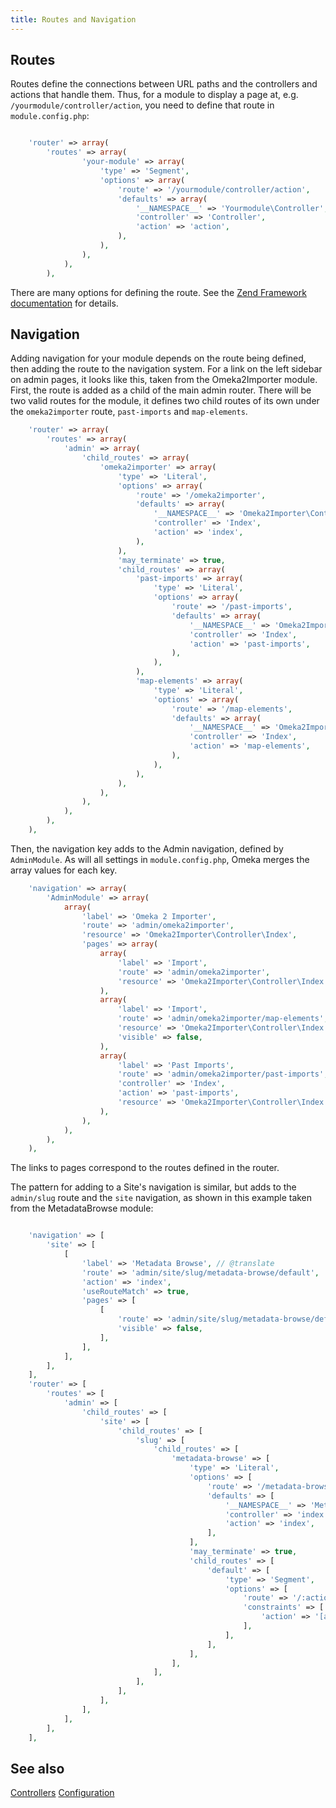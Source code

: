 ```yaml
---
title: Routes and Navigation
---
```


## Routes

Routes define the connections between URL paths and the controllers and actions that handle them. Thus, for a module to display a page at, e.g. `/yourmodule/controller/action`, you need to define that route in `module.config.php`:

```php

    'router' => array(
        'routes' => array(
                'your-module' => array(
                    'type' => 'Segment',
                    'options' => array(
                        'route' => '/yourmodule/controller/action',
                        'defaults' => array(
                            '__NAMESPACE__' => 'Yourmodule\Controller',
                            'controller' => 'Controller',
                            'action' => 'action',
                        ),
                    ),
                ),
            ),
        ),
```

There are many options for defining the route. See the [Zend Framework documentation](https://docs.zendframework.com/zend-router/routing/) for details.

## Navigation

Adding navigation for your module depends on the route being defined, then adding the route to the navigation system. For a link on the left sidebar on admin pages, it looks like this, taken from the Omeka2Importer module. First, the route is added as a child of the main admin router. There will be two valid routes for the module, it defines two child routes of its own under the `omeka2importer` route, `past-imports` and `map-elements`.

```php
    'router' => array(
        'routes' => array(
            'admin' => array(
                'child_routes' => array(
                    'omeka2importer' => array(
                        'type' => 'Literal',
                        'options' => array(
                            'route' => '/omeka2importer',
                            'defaults' => array(
                                '__NAMESPACE__' => 'Omeka2Importer\Controller',
                                'controller' => 'Index',
                                'action' => 'index',
                            ),
                        ),
                        'may_terminate' => true,
                        'child_routes' => array(
                            'past-imports' => array(
                                'type' => 'Literal',
                                'options' => array(
                                    'route' => '/past-imports',
                                    'defaults' => array(
                                        '__NAMESPACE__' => 'Omeka2Importer\Controller',
                                        'controller' => 'Index',
                                        'action' => 'past-imports',
                                    ),
                                ),
                            ),
                            'map-elements' => array(
                                'type' => 'Literal',
                                'options' => array(
                                    'route' => '/map-elements',
                                    'defaults' => array(
                                        '__NAMESPACE__' => 'Omeka2Importer\Controller',
                                        'controller' => 'Index',
                                        'action' => 'map-elements',
                                    ),
                                ),
                            ),
                        ),
                    ),
                ),
            ),
        ),
    ),
```

Then, the navigation key adds to the Admin navigation, defined by `AdminModule`. As will all settings in `module.config.php`, Omeka merges the array values for each key.

```php
    'navigation' => array(
        'AdminModule' => array(
            array(
                'label' => 'Omeka 2 Importer',
                'route' => 'admin/omeka2importer',
                'resource' => 'Omeka2Importer\Controller\Index',
                'pages' => array(
                    array(
                        'label' => 'Import',
                        'route' => 'admin/omeka2importer',
                        'resource' => 'Omeka2Importer\Controller\Index',
                    ),
                    array(
                        'label' => 'Import',
                        'route' => 'admin/omeka2importer/map-elements',
                        'resource' => 'Omeka2Importer\Controller\Index',
                        'visible' => false,
                    ),
                    array(
                        'label' => 'Past Imports',
                        'route' => 'admin/omeka2importer/past-imports',
                        'controller' => 'Index',
                        'action' => 'past-imports',
                        'resource' => 'Omeka2Importer\Controller\Index',
                    ),
                ),
            ),
        ),
    ),

```

The links to pages correspond to the routes defined in the router.


The pattern for adding to a Site's navigation is similar, but adds to the `admin/slug` route and the `site` navigation, as shown in this example taken from the MetadataBrowse module:

```php

    'navigation' => [
        'site' => [
            [
                'label' => 'Metadata Browse', // @translate
                'route' => 'admin/site/slug/metadata-browse/default',
                'action' => 'index',
                'useRouteMatch' => true,
                'pages' => [
                    [
                        'route' => 'admin/site/slug/metadata-browse/default',
                        'visible' => false,
                    ],
                ],
            ],
        ],
    ],
    'router' => [
        'routes' => [
            'admin' => [
                'child_routes' => [
                    'site' => [
                        'child_routes' => [
                            'slug' => [
                                'child_routes' => [
                                    'metadata-browse' => [
                                        'type' => 'Literal',
                                        'options' => [
                                            'route' => '/metadata-browse',
                                            'defaults' => [
                                                '__NAMESPACE__' => 'MetadataBrowse\Controller\Admin',
                                                'controller' => 'index',
                                                'action' => 'index',
                                            ],
                                        ],
                                        'may_terminate' => true,
                                        'child_routes' => [
                                            'default' => [
                                                'type' => 'Segment',
                                                'options' => [
                                                    'route' => '/:action',
                                                    'constraints' => [
                                                        'action' => '[a-zA-Z][a-zA-Z0-9_-]*',
                                                    ],
                                                ],
                                            ],
                                        ],
                                    ],
                                ],
                            ],
                        ],
                    ],
                ],
            ],
        ],
    ],

```



## See also

[Controllers](controllers.md)
[Configuration](config.md)
